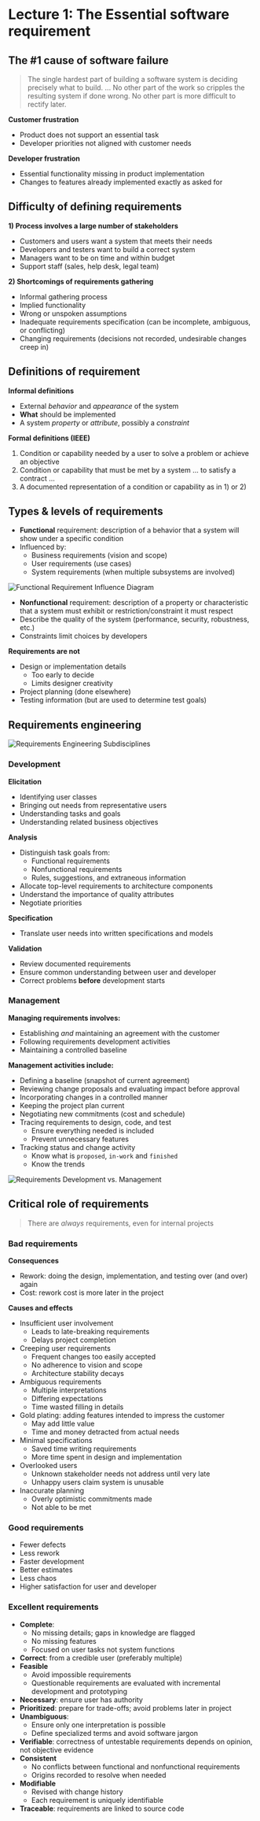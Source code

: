 # Lecture 1: The Essential software requirement

## The #1 cause of software failure

> The single hardest part of building a software system is deciding precisely what to build. ... No other part of the work so cripples the resulting system if done wrong. No other part is more difficult to rectify later.

**Customer frustration**

- Product does not support an essential task
- Developer priorities not aligned with customer needs

**Developer frustration**

- Essential functionality missing in product implementation
- Changes to features already implemented exactly as asked for

## Difficulty of defining requirements

**1) Process involves a large number of stakeholders**

- Customers and users want a system that meets their needs
- Developers and testers want to build a correct system
- Managers want to be on time and within budget
- Support staff (sales, help desk, legal team)

**2) Shortcomings of requirements gathering**

- Informal gathering process
- Implied functionality
- Wrong or unspoken assumptions
- Inadequate requirements specification (can be incomplete, ambiguous, or conflicting)
- Changing requirements (decisions not recorded, undesirable changes creep in)

## Definitions of requirement

**Informal definitions**

- External *behavior* and *appearance* of the system
- **What** should be implemented
- A system *property* or *attribute*, possibly a *constraint*

**Formal definitions (IEEE)**

1) Condition or capability needed by a user to solve a problem or achieve an objective
2) Condition or capability that must be met by a system ... to satisfy a contract ...
3) A documented representation of a condition or capability as in 1) or 2)

## Types & levels of requirements

- **Functional** requirement: description of a behavior that a system will show under a specific condition
- Influenced by:
  - Business requirements (vision and scope)
  - User requirements (use cases)
  - System requirements (when multiple subsystems are involved)

![Functional Requirement Influence Diagram](./figures/functional-requirement-influence-diagram.png)

- **Nonfunctional** requirement: description of a property or characteristic that a system must exhibit or restriction/constraint it must respect
- Describe the quality of the system (performance, security, robustness, etc.)
- Constraints limit choices by developers


**Requirements are not**

- Design or implementation details
  - Too early to decide
  - Limits designer creativity
- Project planning (done elsewhere)
- Testing information (but are used to determine test goals)

## Requirements engineering

![Requirements Engineering Subdisciplines](./figures/requirements-engineering-subdisciplines.png)

### Development

**Elicitation**

- Identifying user classes
- Bringing out needs from representative users
- Understanding tasks and goals
- Understanding related business objectives

**Analysis**

- Distinguish task goals from:
  - Functional requirements
  - Nonfunctional requirements
  - Rules, suggestions, and extraneous information
- Allocate top-level requirements to architecture components
- Understand the importance of quality attributes
- Negotiate priorities

**Specification**

- Translate user needs into written specifications and models

**Validation**

- Review documented requirements
- Ensure common understanding between user and developer
- Correct problems **before** development starts

### Management

**Managing requirements involves:**

- Establishing *and* maintaining an agreement with the customer
- Following requirements development activities
- Maintaining a controlled baseline

**Management activities include:**

- Defining a baseline (snapshot of current agreement)
- Reviewing change proposals and evaluating impact before approval
- Incorporating changes in a controlled manner
- Keeping the project plan current
- Negotiating new commitments (cost and schedule)
- Tracing requirements to design, code, and test
  - Ensure everything needed is included
  - Prevent unnecessary features
- Tracking status and change activity
  - Know what is `proposed`, `in-work` and `finished`
  - Know the trends

![Requirements Development vs. Management](./figures/requirements-development-vs-management.png)

## Critical role of requirements

> There are *always* requirements, even for internal projects

### Bad requirements

**Consequences**

- Rework: doing the design, implementation, and testing over (and over) again
- Cost: rework cost is more later in the project

**Causes and effects**

- Insufficient user involvement
  - Leads to late-breaking requirements
  - Delays project completion
- Creeping user requirements
  - Frequent changes too easily accepted
  - No adherence to vision and scope
  - Architecture stability decays
- Ambiguous requirements
  - Multiple interpretations
  - Differing expectations
  - Time wasted filling in details
- Gold plating: adding features intended to impress the customer
  - May add little value
  - Time and money detracted from actual needs
- Minimal specifications
  - Saved time writing requirements
  - More time spent in design and implementation
- Overlooked users
  - Unknown stakeholder needs not address until very late
  - Unhappy users claim system is unusable
- Inaccurate planning
  - Overly optimistic commitments made
  - Not able to be met

### Good requirements

- Fewer defects
- Less rework
- Faster development
- Better estimates
- Less chaos
- Higher satisfaction for user and developer

### Excellent requirements

- **Complete**: 
  - No missing details; gaps in knowledge are flagged
  - No missing features
  - Focused on user tasks not system functions
- **Correct**: from a credible user (preferably multiple)
- **Feasible**
  - Avoid impossible requirements
  - Questionable requirements are evaluated with incremental development and prototyping
- **Necessary**: ensure user has authority
- **Prioritized**: prepare for trade-offs; avoid problems later in project
- **Unambiguous**:
  - Ensure only one interpretation is possible
  - Define specialized terms and avoid software jargon
- **Verifiable**: correctness of untestable requirements depends on opinion, not objective evidence
- **Consistent**
  - No conflicts between functional and nonfunctional requirements
  - Origins recorded to resolve when needed
- **Modifiable**
  - Revised with change history
  - Each requirement is uniquely identifiable
- **Traceable**: requirements are linked to source code

